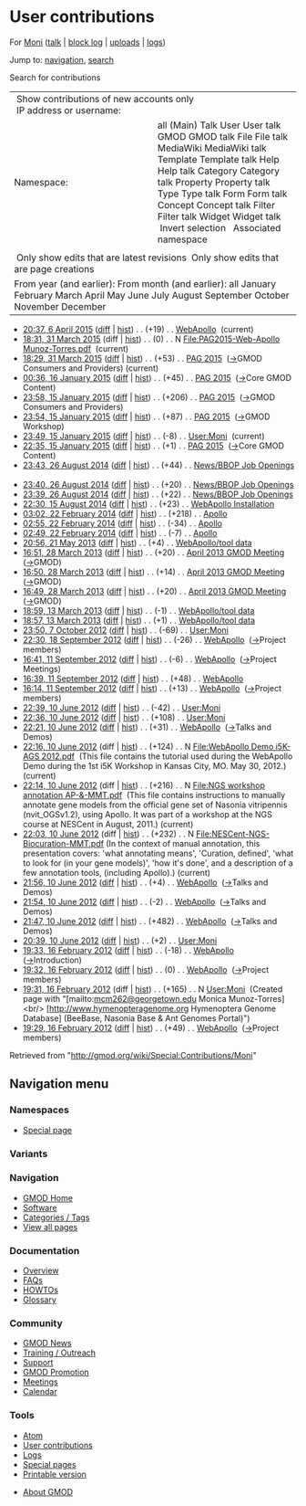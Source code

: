 <div id="mw-page-base" class="noprint">

</div>

<div id="mw-head-base" class="noprint">

</div>

<div id="content" class="mw-body" role="main">

<span id="top"></span>

<div id="mw-js-message" style="display:none;">

</div>



# <span dir="auto">User contributions</span>

<div id="bodyContent">

<div id="contentSub">

For [Moni](/wiki/User:Moni "User:Moni") (<a
href="/mediawiki/index.php?title=User_talk:Moni&amp;action=edit&amp;redlink=1"
class="new" title="User talk:Moni (page does not exist)">talk</a> \|
[block
log](/mediawiki/index.php?title=Special:Log/block&page=User%3AMoni "Special:Log/block")
\| [uploads](/wiki/Special:ListFiles/Moni "Special:ListFiles/Moni") \|
[logs](/wiki/Special:Log/Moni "Special:Log/Moni"))

</div>

<div id="jump-to-nav" class="mw-jump">

Jump to: [navigation](#mw-navigation), [search](#p-search)

</div>

<div id="mw-content-text">

Search for contributions

<table class="mw-contributions-table">
<colgroup>
<col style="width: 50%" />
<col style="width: 50%" />
</colgroup>
<tbody>
<tr class="odd">
<td colspan="2"> Show contributions of new accounts only<br />
 IP address or username:</td>
</tr>
<tr class="even">
<td class="mw-label">Namespace:</td>
<td>all (Main) Talk User User talk GMOD GMOD talk File File talk
MediaWiki MediaWiki talk Template Template talk Help Help talk Category
Category talk Property Property talk Type Type talk Form Form talk
Concept Concept talk Filter Filter talk Widget Widget talk  
 Invert selection 
 Associated namespace </td>
</tr>
<tr class="odd">
<td colspan="2"></td>
</tr>
<tr class="even">
<td colspan="2"> Only show edits that are latest revisions
 Only show edits that are page creations</td>
</tr>
<tr class="odd">
<td colspan="2">From year (and earlier): From month (and earlier): all
January February March April May June July August September October
November December</td>
</tr>
</tbody>
</table>

- <a href="/mediawiki/index.php?title=WebApollo&amp;oldid=26715"
  class="mw-changeslist-date" title="WebApollo">20:37, 6 April 2015</a>
  ([diff](/mediawiki/index.php?title=WebApollo&diff=prev&oldid=26715 "WebApollo")
  \|
  [hist](/mediawiki/index.php?title=WebApollo&action=history "WebApollo"))
  <span class="mw-changeslist-separator">. .</span>
  <span class="mw-plusminus-pos" dir="ltr"
  title="4,028 bytes after change">(+19)</span>‎
  <span class="mw-changeslist-separator">. .</span>
  <a href="/wiki/WebApollo" class="mw-contributions-title"
  title="WebApollo">WebApollo</a> ‎
  <span class="mw-uctop">(current)</span>
- <a
  href="/mediawiki/index.php?title=File:PAG2015-Web-Apollo_Munoz-Torres.pdf&amp;oldid=26708"
  class="mw-changeslist-date"
  title="File:PAG2015-Web-Apollo Munoz-Torres.pdf">18:31, 31 March
  2015</a> (diff \|
  [hist](/mediawiki/index.php?title=File:PAG2015-Web-Apollo_Munoz-Torres.pdf&action=history "File:PAG2015-Web-Apollo Munoz-Torres.pdf"))
  <span class="mw-changeslist-separator">. .</span>
  <span class="mw-plusminus-null" dir="ltr"
  title="0 bytes after change">(0)</span>‎
  <span class="mw-changeslist-separator">. .</span> N
  <a href="/wiki/File:PAG2015-Web-Apollo_Munoz-Torres.pdf"
  class="mw-contributions-title"
  title="File:PAG2015-Web-Apollo Munoz-Torres.pdf">File:PAG2015-Web-Apollo
  Munoz-Torres.pdf</a> ‎ <span class="mw-uctop">(current)</span>
- <a href="/mediawiki/index.php?title=PAG_2015&amp;oldid=26707"
  class="mw-changeslist-date" title="PAG 2015">18:29, 31 March 2015</a>
  ([diff](/mediawiki/index.php?title=PAG_2015&diff=prev&oldid=26707 "PAG 2015")
  \|
  [hist](/mediawiki/index.php?title=PAG_2015&action=history "PAG 2015"))
  <span class="mw-changeslist-separator">. .</span>
  <span class="mw-plusminus-pos" dir="ltr"
  title="19,069 bytes after change">(+53)</span>‎
  <span class="mw-changeslist-separator">. .</span>
  <a href="/wiki/PAG_2015" class="mw-contributions-title"
  title="PAG 2015">PAG 2015</a> ‎
  <span class="comment">([→](/wiki/PAG_2015#GMOD_Consumers_and_Providers "PAG 2015")‎<span dir="auto"><span class="autocomment">GMOD
  Consumers and Providers</span></span>)</span>
  <span class="mw-uctop">(current)</span>
- <a href="/mediawiki/index.php?title=PAG_2015&amp;oldid=26364"
  class="mw-changeslist-date" title="PAG 2015">00:36, 16 January 2015</a>
  ([diff](/mediawiki/index.php?title=PAG_2015&diff=prev&oldid=26364 "PAG 2015")
  \|
  [hist](/mediawiki/index.php?title=PAG_2015&action=history "PAG 2015"))
  <span class="mw-changeslist-separator">. .</span>
  <span class="mw-plusminus-pos" dir="ltr"
  title="16,844 bytes after change">(+45)</span>‎
  <span class="mw-changeslist-separator">. .</span>
  <a href="/wiki/PAG_2015" class="mw-contributions-title"
  title="PAG 2015">PAG 2015</a> ‎
  <span class="comment">([→](/wiki/PAG_2015#Core_GMOD_Content "PAG 2015")‎<span dir="auto"><span class="autocomment">Core
  GMOD Content</span></span>)</span>
- <a href="/mediawiki/index.php?title=PAG_2015&amp;oldid=26363"
  class="mw-changeslist-date" title="PAG 2015">23:58, 15 January 2015</a>
  ([diff](/mediawiki/index.php?title=PAG_2015&diff=prev&oldid=26363 "PAG 2015")
  \|
  [hist](/mediawiki/index.php?title=PAG_2015&action=history "PAG 2015"))
  <span class="mw-changeslist-separator">. .</span>
  <span class="mw-plusminus-pos" dir="ltr"
  title="16,799 bytes after change">(+206)</span>‎
  <span class="mw-changeslist-separator">. .</span>
  <a href="/wiki/PAG_2015" class="mw-contributions-title"
  title="PAG 2015">PAG 2015</a> ‎
  <span class="comment">([→](/wiki/PAG_2015#GMOD_Consumers_and_Providers "PAG 2015")‎<span dir="auto"><span class="autocomment">GMOD
  Consumers and Providers</span></span>)</span>
- <a href="/mediawiki/index.php?title=PAG_2015&amp;oldid=26362"
  class="mw-changeslist-date" title="PAG 2015">23:54, 15 January 2015</a>
  ([diff](/mediawiki/index.php?title=PAG_2015&diff=prev&oldid=26362 "PAG 2015")
  \|
  [hist](/mediawiki/index.php?title=PAG_2015&action=history "PAG 2015"))
  <span class="mw-changeslist-separator">. .</span>
  <span class="mw-plusminus-pos" dir="ltr"
  title="16,593 bytes after change">(+87)</span>‎
  <span class="mw-changeslist-separator">. .</span>
  <a href="/wiki/PAG_2015" class="mw-contributions-title"
  title="PAG 2015">PAG 2015</a> ‎
  <span class="comment">([→](/wiki/PAG_2015#GMOD_Workshop "PAG 2015")‎<span dir="auto"><span class="autocomment">GMOD
  Workshop</span></span>)</span>
- <a href="/mediawiki/index.php?title=User:Moni&amp;oldid=26361"
  class="mw-changeslist-date" title="User:Moni">23:49, 15 January 2015</a>
  ([diff](/mediawiki/index.php?title=User:Moni&diff=prev&oldid=26361 "User:Moni")
  \|
  [hist](/mediawiki/index.php?title=User:Moni&action=history "User:Moni"))
  <span class="mw-changeslist-separator">. .</span>
  <span class="mw-plusminus-neg" dir="ltr"
  title="156 bytes after change">(-8)</span>‎
  <span class="mw-changeslist-separator">. .</span>
  <a href="/wiki/User:Moni" class="mw-contributions-title"
  title="User:Moni">User:Moni</a> ‎
  <span class="mw-uctop">(current)</span>
- <a href="/mediawiki/index.php?title=PAG_2015&amp;oldid=26360"
  class="mw-changeslist-date" title="PAG 2015">22:35, 15 January 2015</a>
  ([diff](/mediawiki/index.php?title=PAG_2015&diff=prev&oldid=26360 "PAG 2015")
  \|
  [hist](/mediawiki/index.php?title=PAG_2015&action=history "PAG 2015"))
  <span class="mw-changeslist-separator">. .</span>
  <span class="mw-plusminus-pos" dir="ltr"
  title="16,506 bytes after change">(+1)</span>‎
  <span class="mw-changeslist-separator">. .</span>
  <a href="/wiki/PAG_2015" class="mw-contributions-title"
  title="PAG 2015">PAG 2015</a> ‎
  <span class="comment">([→](/wiki/PAG_2015#Core_GMOD_Content "PAG 2015")‎<span dir="auto"><span class="autocomment">Core
  GMOD Content</span></span>)</span>
- <a
  href="/mediawiki/index.php?title=News/BBOP_Job_Openings&amp;oldid=26025"
  class="mw-changeslist-date" title="News/BBOP Job Openings">23:43, 26
  August 2014</a>
  ([diff](/mediawiki/index.php?title=News/BBOP_Job_Openings&diff=prev&oldid=26025 "News/BBOP Job Openings")
  \|
  [hist](/mediawiki/index.php?title=News/BBOP_Job_Openings&action=history "News/BBOP Job Openings"))
  <span class="mw-changeslist-separator">. .</span>
  <span class="mw-plusminus-pos" dir="ltr"
  title="10,271 bytes after change">(+44)</span>‎
  <span class="mw-changeslist-separator">. .</span>
  <a href="/wiki/News/BBOP_Job_Openings" class="mw-contributions-title"
  title="News/BBOP Job Openings">News/BBOP Job Openings</a> ‎
- <a
  href="/mediawiki/index.php?title=News/BBOP_Job_Openings&amp;oldid=26024"
  class="mw-changeslist-date" title="News/BBOP Job Openings">23:40, 26
  August 2014</a>
  ([diff](/mediawiki/index.php?title=News/BBOP_Job_Openings&diff=prev&oldid=26024 "News/BBOP Job Openings")
  \|
  [hist](/mediawiki/index.php?title=News/BBOP_Job_Openings&action=history "News/BBOP Job Openings"))
  <span class="mw-changeslist-separator">. .</span>
  <span class="mw-plusminus-pos" dir="ltr"
  title="10,227 bytes after change">(+20)</span>‎
  <span class="mw-changeslist-separator">. .</span>
  <a href="/wiki/News/BBOP_Job_Openings" class="mw-contributions-title"
  title="News/BBOP Job Openings">News/BBOP Job Openings</a> ‎
- <a
  href="/mediawiki/index.php?title=News/BBOP_Job_Openings&amp;oldid=26023"
  class="mw-changeslist-date" title="News/BBOP Job Openings">23:39, 26
  August 2014</a>
  ([diff](/mediawiki/index.php?title=News/BBOP_Job_Openings&diff=prev&oldid=26023 "News/BBOP Job Openings")
  \|
  [hist](/mediawiki/index.php?title=News/BBOP_Job_Openings&action=history "News/BBOP Job Openings"))
  <span class="mw-changeslist-separator">. .</span>
  <span class="mw-plusminus-pos" dir="ltr"
  title="10,207 bytes after change">(+22)</span>‎
  <span class="mw-changeslist-separator">. .</span>
  <a href="/wiki/News/BBOP_Job_Openings" class="mw-contributions-title"
  title="News/BBOP Job Openings">News/BBOP Job Openings</a> ‎
- <a
  href="/mediawiki/index.php?title=WebApollo_Installation&amp;oldid=26021"
  class="mw-changeslist-date" title="WebApollo Installation">22:30, 15
  August 2014</a>
  ([diff](/mediawiki/index.php?title=WebApollo_Installation&diff=prev&oldid=26021 "WebApollo Installation")
  \|
  [hist](/mediawiki/index.php?title=WebApollo_Installation&action=history "WebApollo Installation"))
  <span class="mw-changeslist-separator">. .</span>
  <span class="mw-plusminus-pos" dir="ltr"
  title="89,306 bytes after change">(+23)</span>‎
  <span class="mw-changeslist-separator">. .</span>
  <a href="/wiki/WebApollo_Installation" class="mw-contributions-title"
  title="WebApollo Installation">WebApollo Installation</a> ‎
- <a href="/mediawiki/index.php?title=Apollo&amp;oldid=25532"
  class="mw-changeslist-date" title="Apollo">03:02, 22 February 2014</a>
  ([diff](/mediawiki/index.php?title=Apollo&diff=prev&oldid=25532 "Apollo")
  \| [hist](/mediawiki/index.php?title=Apollo&action=history "Apollo"))
  <span class="mw-changeslist-separator">. .</span>
  <span class="mw-plusminus-pos" dir="ltr"
  title="4,633 bytes after change">(+218)</span>‎
  <span class="mw-changeslist-separator">. .</span>
  <a href="/wiki/Apollo" class="mw-contributions-title"
  title="Apollo">Apollo</a> ‎
- <a href="/mediawiki/index.php?title=Apollo&amp;oldid=25531"
  class="mw-changeslist-date" title="Apollo">02:55, 22 February 2014</a>
  ([diff](/mediawiki/index.php?title=Apollo&diff=prev&oldid=25531 "Apollo")
  \| [hist](/mediawiki/index.php?title=Apollo&action=history "Apollo"))
  <span class="mw-changeslist-separator">. .</span>
  <span class="mw-plusminus-neg" dir="ltr"
  title="4,415 bytes after change">(-34)</span>‎
  <span class="mw-changeslist-separator">. .</span>
  <a href="/wiki/Apollo" class="mw-contributions-title"
  title="Apollo">Apollo</a> ‎
- <a href="/mediawiki/index.php?title=Apollo&amp;oldid=25530"
  class="mw-changeslist-date" title="Apollo">02:49, 22 February 2014</a>
  ([diff](/mediawiki/index.php?title=Apollo&diff=prev&oldid=25530 "Apollo")
  \| [hist](/mediawiki/index.php?title=Apollo&action=history "Apollo"))
  <span class="mw-changeslist-separator">. .</span>
  <span class="mw-plusminus-neg" dir="ltr"
  title="4,449 bytes after change">(-7)</span>‎
  <span class="mw-changeslist-separator">. .</span>
  <a href="/wiki/Apollo" class="mw-contributions-title"
  title="Apollo">Apollo</a> ‎
- <a href="/mediawiki/index.php?title=WebApollo/tool_data&amp;oldid=23589"
  class="mw-changeslist-date" title="WebApollo/tool data">20:56, 21 May
  2013</a>
  ([diff](/mediawiki/index.php?title=WebApollo/tool_data&diff=prev&oldid=23589 "WebApollo/tool data")
  \|
  [hist](/mediawiki/index.php?title=WebApollo/tool_data&action=history "WebApollo/tool data"))
  <span class="mw-changeslist-separator">. .</span>
  <span class="mw-plusminus-pos" dir="ltr"
  title="4,767 bytes after change">(+4)</span>‎
  <span class="mw-changeslist-separator">. .</span>
  <a href="/wiki/WebApollo/tool_data" class="mw-contributions-title"
  title="WebApollo/tool data">WebApollo/tool data</a> ‎
- <a
  href="/mediawiki/index.php?title=April_2013_GMOD_Meeting&amp;oldid=23304"
  class="mw-changeslist-date" title="April 2013 GMOD Meeting">16:51, 28
  March 2013</a>
  ([diff](/mediawiki/index.php?title=April_2013_GMOD_Meeting&diff=prev&oldid=23304 "April 2013 GMOD Meeting")
  \|
  [hist](/mediawiki/index.php?title=April_2013_GMOD_Meeting&action=history "April 2013 GMOD Meeting"))
  <span class="mw-changeslist-separator">. .</span>
  <span class="mw-plusminus-pos" dir="ltr"
  title="4,741 bytes after change">(+20)</span>‎
  <span class="mw-changeslist-separator">. .</span>
  <a href="/wiki/April_2013_GMOD_Meeting" class="mw-contributions-title"
  title="April 2013 GMOD Meeting">April 2013 GMOD Meeting</a> ‎
  <span class="comment">([→](/wiki/April_2013_GMOD_Meeting#GMOD "April 2013 GMOD Meeting")‎<span dir="auto"><span class="autocomment">GMOD</span></span>)</span>
- <a
  href="/mediawiki/index.php?title=April_2013_GMOD_Meeting&amp;oldid=23303"
  class="mw-changeslist-date" title="April 2013 GMOD Meeting">16:50, 28
  March 2013</a>
  ([diff](/mediawiki/index.php?title=April_2013_GMOD_Meeting&diff=prev&oldid=23303 "April 2013 GMOD Meeting")
  \|
  [hist](/mediawiki/index.php?title=April_2013_GMOD_Meeting&action=history "April 2013 GMOD Meeting"))
  <span class="mw-changeslist-separator">. .</span>
  <span class="mw-plusminus-pos" dir="ltr"
  title="4,721 bytes after change">(+14)</span>‎
  <span class="mw-changeslist-separator">. .</span>
  <a href="/wiki/April_2013_GMOD_Meeting" class="mw-contributions-title"
  title="April 2013 GMOD Meeting">April 2013 GMOD Meeting</a> ‎
  <span class="comment">([→](/wiki/April_2013_GMOD_Meeting#GMOD "April 2013 GMOD Meeting")‎<span dir="auto"><span class="autocomment">GMOD</span></span>)</span>
- <a
  href="/mediawiki/index.php?title=April_2013_GMOD_Meeting&amp;oldid=23302"
  class="mw-changeslist-date" title="April 2013 GMOD Meeting">16:49, 28
  March 2013</a>
  ([diff](/mediawiki/index.php?title=April_2013_GMOD_Meeting&diff=prev&oldid=23302 "April 2013 GMOD Meeting")
  \|
  [hist](/mediawiki/index.php?title=April_2013_GMOD_Meeting&action=history "April 2013 GMOD Meeting"))
  <span class="mw-changeslist-separator">. .</span>
  <span class="mw-plusminus-pos" dir="ltr"
  title="4,707 bytes after change">(+20)</span>‎
  <span class="mw-changeslist-separator">. .</span>
  <a href="/wiki/April_2013_GMOD_Meeting" class="mw-contributions-title"
  title="April 2013 GMOD Meeting">April 2013 GMOD Meeting</a> ‎
  <span class="comment">([→](/wiki/April_2013_GMOD_Meeting#GMOD "April 2013 GMOD Meeting")‎<span dir="auto"><span class="autocomment">GMOD</span></span>)</span>
- <a href="/mediawiki/index.php?title=WebApollo/tool_data&amp;oldid=23250"
  class="mw-changeslist-date" title="WebApollo/tool data">18:59, 13 March
  2013</a>
  ([diff](/mediawiki/index.php?title=WebApollo/tool_data&diff=prev&oldid=23250 "WebApollo/tool data")
  \|
  [hist](/mediawiki/index.php?title=WebApollo/tool_data&action=history "WebApollo/tool data"))
  <span class="mw-changeslist-separator">. .</span>
  <span class="mw-plusminus-neg" dir="ltr"
  title="6,675 bytes after change">(-1)</span>‎
  <span class="mw-changeslist-separator">. .</span>
  <a href="/wiki/WebApollo/tool_data" class="mw-contributions-title"
  title="WebApollo/tool data">WebApollo/tool data</a> ‎
- <a href="/mediawiki/index.php?title=WebApollo/tool_data&amp;oldid=23248"
  class="mw-changeslist-date" title="WebApollo/tool data">18:57, 13 March
  2013</a>
  ([diff](/mediawiki/index.php?title=WebApollo/tool_data&diff=prev&oldid=23248 "WebApollo/tool data")
  \|
  [hist](/mediawiki/index.php?title=WebApollo/tool_data&action=history "WebApollo/tool data"))
  <span class="mw-changeslist-separator">. .</span>
  <span class="mw-plusminus-pos" dir="ltr"
  title="6,676 bytes after change">(+1)</span>‎
  <span class="mw-changeslist-separator">. .</span>
  <a href="/wiki/WebApollo/tool_data" class="mw-contributions-title"
  title="WebApollo/tool data">WebApollo/tool data</a> ‎
- <a href="/mediawiki/index.php?title=User:Moni&amp;oldid=21950"
  class="mw-changeslist-date" title="User:Moni">23:50, 7 October 2012</a>
  ([diff](/mediawiki/index.php?title=User:Moni&diff=prev&oldid=21950 "User:Moni")
  \|
  [hist](/mediawiki/index.php?title=User:Moni&action=history "User:Moni"))
  <span class="mw-changeslist-separator">. .</span>
  <span class="mw-plusminus-neg" dir="ltr"
  title="164 bytes after change">(-69)</span>‎
  <span class="mw-changeslist-separator">. .</span>
  <a href="/wiki/User:Moni" class="mw-contributions-title"
  title="User:Moni">User:Moni</a> ‎
- <a href="/mediawiki/index.php?title=WebApollo&amp;oldid=21768"
  class="mw-changeslist-date" title="WebApollo">22:30, 18 September
  2012</a>
  ([diff](/mediawiki/index.php?title=WebApollo&diff=prev&oldid=21768 "WebApollo")
  \|
  [hist](/mediawiki/index.php?title=WebApollo&action=history "WebApollo"))
  <span class="mw-changeslist-separator">. .</span>
  <span class="mw-plusminus-neg" dir="ltr"
  title="4,882 bytes after change">(-26)</span>‎
  <span class="mw-changeslist-separator">. .</span>
  <a href="/wiki/WebApollo" class="mw-contributions-title"
  title="WebApollo">WebApollo</a> ‎
  <span class="comment">([→](/wiki/WebApollo#Project_members "WebApollo")‎<span dir="auto"><span class="autocomment">Project
  members</span></span>)</span>
- <a href="/mediawiki/index.php?title=WebApollo&amp;oldid=21637"
  class="mw-changeslist-date" title="WebApollo">16:41, 11 September
  2012</a>
  ([diff](/mediawiki/index.php?title=WebApollo&diff=prev&oldid=21637 "WebApollo")
  \|
  [hist](/mediawiki/index.php?title=WebApollo&action=history "WebApollo"))
  <span class="mw-changeslist-separator">. .</span>
  <span class="mw-plusminus-neg" dir="ltr"
  title="4,757 bytes after change">(-6)</span>‎
  <span class="mw-changeslist-separator">. .</span>
  <a href="/wiki/WebApollo" class="mw-contributions-title"
  title="WebApollo">WebApollo</a> ‎
  <span class="comment">([→](/wiki/WebApollo#Project_Meetings "WebApollo")‎<span dir="auto"><span class="autocomment">Project
  Meetings</span></span>)</span>
- <a href="/mediawiki/index.php?title=WebApollo&amp;oldid=21636"
  class="mw-changeslist-date" title="WebApollo">16:39, 11 September
  2012</a>
  ([diff](/mediawiki/index.php?title=WebApollo&diff=prev&oldid=21636 "WebApollo")
  \|
  [hist](/mediawiki/index.php?title=WebApollo&action=history "WebApollo"))
  <span class="mw-changeslist-separator">. .</span>
  <span class="mw-plusminus-pos" dir="ltr"
  title="4,763 bytes after change">(+48)</span>‎
  <span class="mw-changeslist-separator">. .</span>
  <a href="/wiki/WebApollo" class="mw-contributions-title"
  title="WebApollo">WebApollo</a> ‎
- <a href="/mediawiki/index.php?title=WebApollo&amp;oldid=21635"
  class="mw-changeslist-date" title="WebApollo">16:14, 11 September
  2012</a>
  ([diff](/mediawiki/index.php?title=WebApollo&diff=prev&oldid=21635 "WebApollo")
  \|
  [hist](/mediawiki/index.php?title=WebApollo&action=history "WebApollo"))
  <span class="mw-changeslist-separator">. .</span>
  <span class="mw-plusminus-pos" dir="ltr"
  title="4,715 bytes after change">(+13)</span>‎
  <span class="mw-changeslist-separator">. .</span>
  <a href="/wiki/WebApollo" class="mw-contributions-title"
  title="WebApollo">WebApollo</a> ‎
  <span class="comment">([→](/wiki/WebApollo#Project_members "WebApollo")‎<span dir="auto"><span class="autocomment">Project
  members</span></span>)</span>
- <a href="/mediawiki/index.php?title=User:Moni&amp;oldid=20634"
  class="mw-changeslist-date" title="User:Moni">22:39, 10 June 2012</a>
  ([diff](/mediawiki/index.php?title=User:Moni&diff=prev&oldid=20634 "User:Moni")
  \|
  [hist](/mediawiki/index.php?title=User:Moni&action=history "User:Moni"))
  <span class="mw-changeslist-separator">. .</span>
  <span class="mw-plusminus-neg" dir="ltr"
  title="233 bytes after change">(-42)</span>‎
  <span class="mw-changeslist-separator">. .</span>
  <a href="/wiki/User:Moni" class="mw-contributions-title"
  title="User:Moni">User:Moni</a> ‎
- <a href="/mediawiki/index.php?title=User:Moni&amp;oldid=20633"
  class="mw-changeslist-date" title="User:Moni">22:36, 10 June 2012</a>
  ([diff](/mediawiki/index.php?title=User:Moni&diff=prev&oldid=20633 "User:Moni")
  \|
  [hist](/mediawiki/index.php?title=User:Moni&action=history "User:Moni"))
  <span class="mw-changeslist-separator">. .</span>
  <span class="mw-plusminus-pos" dir="ltr"
  title="275 bytes after change">(+108)</span>‎
  <span class="mw-changeslist-separator">. .</span>
  <a href="/wiki/User:Moni" class="mw-contributions-title"
  title="User:Moni">User:Moni</a> ‎
- <a href="/mediawiki/index.php?title=WebApollo&amp;oldid=20632"
  class="mw-changeslist-date" title="WebApollo">22:21, 10 June 2012</a>
  ([diff](/mediawiki/index.php?title=WebApollo&diff=prev&oldid=20632 "WebApollo")
  \|
  [hist](/mediawiki/index.php?title=WebApollo&action=history "WebApollo"))
  <span class="mw-changeslist-separator">. .</span>
  <span class="mw-plusminus-pos" dir="ltr"
  title="4,708 bytes after change">(+31)</span>‎
  <span class="mw-changeslist-separator">. .</span>
  <a href="/wiki/WebApollo" class="mw-contributions-title"
  title="WebApollo">WebApollo</a> ‎
  <span class="comment">([→](/wiki/WebApollo#Talks_and_Demos "WebApollo")‎<span dir="auto"><span class="autocomment">Talks
  and Demos</span></span>)</span>
- <a
  href="/mediawiki/index.php?title=File:WebApollo_Demo_i5K-AGS_2012.pdf&amp;oldid=20631"
  class="mw-changeslist-date"
  title="File:WebApollo Demo i5K-AGS 2012.pdf">22:16, 10 June 2012</a>
  (diff \|
  [hist](/mediawiki/index.php?title=File:WebApollo_Demo_i5K-AGS_2012.pdf&action=history "File:WebApollo Demo i5K-AGS 2012.pdf"))
  <span class="mw-changeslist-separator">. .</span>
  <span class="mw-plusminus-pos" dir="ltr"
  title="124 bytes after change">(+124)</span>‎
  <span class="mw-changeslist-separator">. .</span> N
  <a href="/wiki/File:WebApollo_Demo_i5K-AGS_2012.pdf"
  class="mw-contributions-title"
  title="File:WebApollo Demo i5K-AGS 2012.pdf">File:WebApollo Demo i5K-AGS
  2012.pdf</a> ‎ <span class="comment">(This file contains the tutorial
  used during the WebApollo Demo during the 1st i5K Workshop in Kansas
  City, MO. May 30, 2012.)</span>
  <span class="mw-uctop">(current)</span>
- <a
  href="/mediawiki/index.php?title=File:NGS_workshop_annotation_AP-%26-MMT.pdf&amp;oldid=20630"
  class="mw-changeslist-date"
  title="File:NGS workshop annotation AP-&amp;-MMT.pdf">22:14, 10 June
  2012</a> (diff \|
  [hist](/mediawiki/index.php?title=File:NGS_workshop_annotation_AP-%26-MMT.pdf&action=history "File:NGS workshop annotation AP-&-MMT.pdf"))
  <span class="mw-changeslist-separator">. .</span>
  <span class="mw-plusminus-pos" dir="ltr"
  title="216 bytes after change">(+216)</span>‎
  <span class="mw-changeslist-separator">. .</span> N
  <a href="/wiki/File:NGS_workshop_annotation_AP-%26-MMT.pdf"
  class="mw-contributions-title"
  title="File:NGS workshop annotation AP-&amp;-MMT.pdf">File:NGS workshop
  annotation AP-&amp;-MMT.pdf</a> ‎ <span class="comment">(This file
  contains instructions to manually annotate gene models from the
  official gene set of Nasonia vitripennis (nvit_OGSv1.2), using Apollo.
  It was part of a workshop at the NGS course at NESCent in August,
  2011.)</span> <span class="mw-uctop">(current)</span>
- <a
  href="/mediawiki/index.php?title=File:NESCent-NGS-Biocuration-MMT.pdf&amp;oldid=20629"
  class="mw-changeslist-date"
  title="File:NESCent-NGS-Biocuration-MMT.pdf">22:03, 10 June 2012</a>
  (diff \|
  [hist](/mediawiki/index.php?title=File:NESCent-NGS-Biocuration-MMT.pdf&action=history "File:NESCent-NGS-Biocuration-MMT.pdf"))
  <span class="mw-changeslist-separator">. .</span>
  <span class="mw-plusminus-pos" dir="ltr"
  title="232 bytes after change">(+232)</span>‎
  <span class="mw-changeslist-separator">. .</span> N
  <a href="/wiki/File:NESCent-NGS-Biocuration-MMT.pdf"
  class="mw-contributions-title"
  title="File:NESCent-NGS-Biocuration-MMT.pdf">File:NESCent-NGS-Biocuration-MMT.pdf</a>
  ‎ <span class="comment">(In the context of manual annotation, this
  presentation covers: 'what annotating means', 'Curation, defined',
  'what to look for (in your gene models)', 'how it's done', and a
  description of a few annotation tools, (including Apollo).)</span>
  <span class="mw-uctop">(current)</span>
- <a href="/mediawiki/index.php?title=WebApollo&amp;oldid=20628"
  class="mw-changeslist-date" title="WebApollo">21:56, 10 June 2012</a>
  ([diff](/mediawiki/index.php?title=WebApollo&diff=prev&oldid=20628 "WebApollo")
  \|
  [hist](/mediawiki/index.php?title=WebApollo&action=history "WebApollo"))
  <span class="mw-changeslist-separator">. .</span>
  <span class="mw-plusminus-pos" dir="ltr"
  title="4,677 bytes after change">(+4)</span>‎
  <span class="mw-changeslist-separator">. .</span>
  <a href="/wiki/WebApollo" class="mw-contributions-title"
  title="WebApollo">WebApollo</a> ‎
  <span class="comment">([→](/wiki/WebApollo#Talks_and_Demos "WebApollo")‎<span dir="auto"><span class="autocomment">Talks
  and Demos</span></span>)</span>
- <a href="/mediawiki/index.php?title=WebApollo&amp;oldid=20627"
  class="mw-changeslist-date" title="WebApollo">21:54, 10 June 2012</a>
  ([diff](/mediawiki/index.php?title=WebApollo&diff=prev&oldid=20627 "WebApollo")
  \|
  [hist](/mediawiki/index.php?title=WebApollo&action=history "WebApollo"))
  <span class="mw-changeslist-separator">. .</span>
  <span class="mw-plusminus-neg" dir="ltr"
  title="4,673 bytes after change">(-2)</span>‎
  <span class="mw-changeslist-separator">. .</span>
  <a href="/wiki/WebApollo" class="mw-contributions-title"
  title="WebApollo">WebApollo</a> ‎
  <span class="comment">([→](/wiki/WebApollo#Talks_and_Demos "WebApollo")‎<span dir="auto"><span class="autocomment">Talks
  and Demos</span></span>)</span>
- <a href="/mediawiki/index.php?title=WebApollo&amp;oldid=20626"
  class="mw-changeslist-date" title="WebApollo">21:47, 10 June 2012</a>
  ([diff](/mediawiki/index.php?title=WebApollo&diff=prev&oldid=20626 "WebApollo")
  \|
  [hist](/mediawiki/index.php?title=WebApollo&action=history "WebApollo"))
  <span class="mw-changeslist-separator">. .</span>
  <span class="mw-plusminus-pos" dir="ltr"
  title="4,675 bytes after change">(+482)</span>‎
  <span class="mw-changeslist-separator">. .</span>
  <a href="/wiki/WebApollo" class="mw-contributions-title"
  title="WebApollo">WebApollo</a> ‎
  <span class="comment">([→](/wiki/WebApollo#Talks_and_Demos "WebApollo")‎<span dir="auto"><span class="autocomment">Talks
  and Demos</span></span>)</span>
- <a href="/mediawiki/index.php?title=User:Moni&amp;oldid=20625"
  class="mw-changeslist-date" title="User:Moni">20:39, 10 June 2012</a>
  ([diff](/mediawiki/index.php?title=User:Moni&diff=prev&oldid=20625 "User:Moni")
  \|
  [hist](/mediawiki/index.php?title=User:Moni&action=history "User:Moni"))
  <span class="mw-changeslist-separator">. .</span>
  <span class="mw-plusminus-pos" dir="ltr"
  title="167 bytes after change">(+2)</span>‎
  <span class="mw-changeslist-separator">. .</span>
  <a href="/wiki/User:Moni" class="mw-contributions-title"
  title="User:Moni">User:Moni</a> ‎
- <a href="/mediawiki/index.php?title=WebApollo&amp;oldid=19744"
  class="mw-changeslist-date" title="WebApollo">19:33, 16 February
  2012</a>
  ([diff](/mediawiki/index.php?title=WebApollo&diff=prev&oldid=19744 "WebApollo")
  \|
  [hist](/mediawiki/index.php?title=WebApollo&action=history "WebApollo"))
  <span class="mw-changeslist-separator">. .</span>
  <span class="mw-plusminus-neg" dir="ltr"
  title="3,191 bytes after change">(-18)</span>‎
  <span class="mw-changeslist-separator">. .</span>
  <a href="/wiki/WebApollo" class="mw-contributions-title"
  title="WebApollo">WebApollo</a> ‎
  <span class="comment">([→](/wiki/WebApollo#Introduction "WebApollo")‎<span dir="auto"><span class="autocomment">Introduction</span></span>)</span>
- <a href="/mediawiki/index.php?title=WebApollo&amp;oldid=19743"
  class="mw-changeslist-date" title="WebApollo">19:32, 16 February
  2012</a>
  ([diff](/mediawiki/index.php?title=WebApollo&diff=prev&oldid=19743 "WebApollo")
  \|
  [hist](/mediawiki/index.php?title=WebApollo&action=history "WebApollo"))
  <span class="mw-changeslist-separator">. .</span>
  <span class="mw-plusminus-null" dir="ltr"
  title="3,209 bytes after change">(0)</span>‎
  <span class="mw-changeslist-separator">. .</span>
  <a href="/wiki/WebApollo" class="mw-contributions-title"
  title="WebApollo">WebApollo</a> ‎
  <span class="comment">([→](/wiki/WebApollo#Project_members "WebApollo")‎<span dir="auto"><span class="autocomment">Project
  members</span></span>)</span>
- <a href="/mediawiki/index.php?title=User:Moni&amp;oldid=19742"
  class="mw-changeslist-date" title="User:Moni">19:31, 16 February
  2012</a> (diff \|
  [hist](/mediawiki/index.php?title=User:Moni&action=history "User:Moni"))
  <span class="mw-changeslist-separator">. .</span>
  <span class="mw-plusminus-pos" dir="ltr"
  title="165 bytes after change">(+165)</span>‎
  <span class="mw-changeslist-separator">. .</span> N
  <a href="/wiki/User:Moni" class="mw-contributions-title"
  title="User:Moni">User:Moni</a> ‎ <span class="comment">(Created page
  with "\[mailto:mcm262@georgetown.edu Monica Munoz-Torres\] \<br/\>
  \[http://www.hymenopteragenome.org Hymenoptera Genome Database\]
  (BeeBase, Nasonia Base & Ant Genomes Portal)")</span>
- <a href="/mediawiki/index.php?title=WebApollo&amp;oldid=19741"
  class="mw-changeslist-date" title="WebApollo">19:29, 16 February
  2012</a>
  ([diff](/mediawiki/index.php?title=WebApollo&diff=prev&oldid=19741 "WebApollo")
  \|
  [hist](/mediawiki/index.php?title=WebApollo&action=history "WebApollo"))
  <span class="mw-changeslist-separator">. .</span>
  <span class="mw-plusminus-pos" dir="ltr"
  title="3,209 bytes after change">(+49)</span>‎
  <span class="mw-changeslist-separator">. .</span>
  <a href="/wiki/WebApollo" class="mw-contributions-title"
  title="WebApollo">WebApollo</a> ‎
  <span class="comment">([→](/wiki/WebApollo#Project_members "WebApollo")‎<span dir="auto"><span class="autocomment">Project
  members</span></span>)</span>

</div>

<div class="printfooter">

Retrieved from "<http://gmod.org/wiki/Special:Contributions/Moni>"

</div>

<div id="catlinks" class="catlinks catlinks-allhidden">

</div>

<div class="visualClear">

</div>

</div>

</div>

<div id="mw-navigation">

## Navigation menu

<div id="mw-head">



<div id="left-navigation">

<div id="p-namespaces" class="vectorTabs" role="navigation"
aria-labelledby="p-namespaces-label">

### Namespaces

- <span id="ca-nstab-special">[Special
  page](/wiki/Special:Contributions/Moni "This is a special page, you cannot edit the page itself")</span>

</div>

<div id="p-variants" class="vectorMenu emptyPortlet" role="navigation"
aria-labelledby="p-variants-label">

### 

### Variants[](#)

<div class="menu">

</div>

</div>

</div>





</div>



</div>

</div>

</div>

<div id="mw-panel">

<div id="p-logo" role="banner">

<a href="/wiki/Main_Page"
style="background-image: url(http://gmod.org/images/GMOD-cogs.png);"
title="Visit the main page"></a>

</div>

<div id="p-Navigation" class="portal" role="navigation"
aria-labelledby="p-Navigation-label">

### Navigation

<div class="body">

- <span id="n-GMOD-Home">[GMOD Home](/wiki/Main_Page)</span>
- <span id="n-Software">[Software](/wiki/GMOD_Components)</span>
- <span id="n-Categories-.2F-Tags">[Categories /
  Tags](/wiki/Categories)</span>
- <span id="n-View-all-pages">[View all
  pages](/wiki/Special:AllPages)</span>

</div>

</div>

<div id="p-Documentation" class="portal" role="navigation"
aria-labelledby="p-Documentation-label">

### Documentation

<div class="body">

- <span id="n-Overview">[Overview](/wiki/Overview)</span>
- <span id="n-FAQs">[FAQs](/wiki/Category:FAQ)</span>
- <span id="n-HOWTOs">[HOWTOs](/wiki/Category:HOWTO)</span>
- <span id="n-Glossary">[Glossary](/wiki/Glossary)</span>

</div>

</div>

<div id="p-Community" class="portal" role="navigation"
aria-labelledby="p-Community-label">

### Community

<div class="body">

- <span id="n-GMOD-News">[GMOD News](/wiki/GMOD_News)</span>
- <span id="n-Training-.2F-Outreach">[Training /
  Outreach](/wiki/Training_and_Outreach)</span>
- <span id="n-Support">[Support](/wiki/Support)</span>
- <span id="n-GMOD-Promotion">[GMOD
  Promotion](/wiki/GMOD_Promotion)</span>
- <span id="n-Meetings">[Meetings](/wiki/Meetings)</span>
- <span id="n-Calendar">[Calendar](/wiki/Calendar)</span>

</div>

</div>

<div id="p-tb" class="portal" role="navigation"
aria-labelledby="p-tb-label">

### Tools

<div class="body">

- <span id="feedlinks"><a
  href="http://gmod.org/mediawiki/index.php?title=Special:Contributions/Moni&amp;feed=atom"
  id="feed-atom" class="feedlink" rel="alternate"
  type="application/atom+xml" title="Atom feed for this page">Atom</a></span>
- <span id="t-contributions">[User
  contributions](/wiki/Special:Contributions/Moni "A list of contributions of this user")</span>
- <span id="t-log">[Logs](/wiki/Special:Log/Moni)</span>
- <span id="t-specialpages"><a href="/wiki/Special:SpecialPages" accesskey="q"
  title="A list of all special pages [q]">Special pages</a></span>
- <span id="t-print"><a
  href="/mediawiki/index.php?title=Special:Contributions/Moni&amp;printable=yes"
  rel="alternate" accesskey="p"
  title="Printable version of this page [p]">Printable version</a></span>

</div>

</div>

</div>

</div>

<div id="footer" role="contentinfo">

- <span id="footer-places-about">[About
  GMOD](/wiki/GMOD:About "GMOD:About")</span>

<!-- -->






</div>
